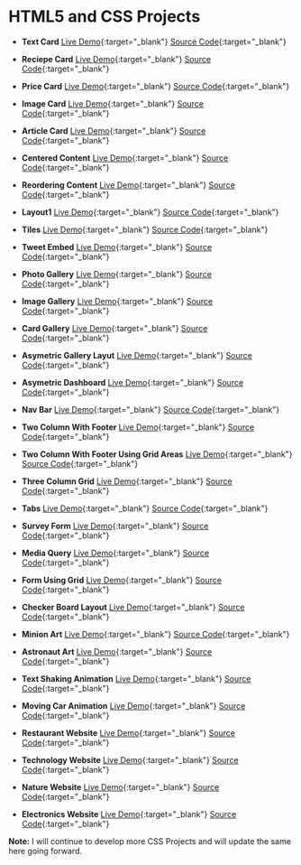 # HTML5 and CSS Projects



- **Text Card** [Live Demo](https://praveenorugantitech.github.io/praveenorugantitech-css/0_Projects/praveenorugantitech-text-card){:target="_blank"} [Source Code](https://github.com/praveenorugantitech/praveenorugantitech-css/tree/master/0_Projects/praveenorugantitech-text-card){:target="_blank"}

- **Reciepe Card** [Live Demo](https://praveenorugantitech.github.io/praveenorugantitech-css/0_Projects/praveenorugantitech-reciepe-card){:target="_blank"} [Source Code](https://github.com/praveenorugantitech/praveenorugantitech-css/tree/master/0_Projects/praveenorugantitech-reciepe-card){:target="_blank"}

- **Price Card** [Live Demo](https://praveenorugantitech.github.io/praveenorugantitech-css/0_Projects/praveenorugantitech-price-card){:target="_blank"} [Source Code](https://github.com/praveenorugantitech/praveenorugantitech-css/tree/master/0_Projects/praveenorugantitech-price-card){:target="_blank"}

- **Image Card** [Live Demo](https://praveenorugantitech.github.io/praveenorugantitech-css/0_Projects/praveenorugantitech-image-card){:target="_blank"} [Source Code](https://github.com/praveenorugantitech/praveenorugantitech-css/tree/master/0_Projects/praveenorugantitech-image-card){:target="_blank"}

- **Article Card** [Live Demo](https://praveenorugantitech.github.io/praveenorugantitech-css/0_Projects/praveenorugantitech-article-card){:target="_blank"} [Source Code](https://github.com/praveenorugantitech/praveenorugantitech-css/tree/master/0_Projects/praveenorugantitech-article-card){:target="_blank"}

- **Centered Content** [Live Demo](https://praveenorugantitech.github.io/praveenorugantitech-css/0_Projects/praveenorugantitech-centered-content){:target="_blank"} [Source Code](https://github.com/praveenorugantitech/praveenorugantitech-css/tree/master/0_Projects/praveenorugantitech-centered-content){:target="_blank"}

- **Reordering Content** [Live Demo](https://praveenorugantitech.github.io/praveenorugantitech-css/0_Projects/praveenorugantitech-reordering-content){:target="_blank"} [Source Code](https://github.com/praveenorugantitech/praveenorugantitech-css/tree/master/0_Projects/praveenorugantitech-reordering-content){:target="_blank"}

- **Layout1** [Live Demo](https://praveenorugantitech.github.io/praveenorugantitech-css/0_Projects/praveenorugantitech-layout1){:target="_blank"} [Source Code](https://github.com/praveenorugantitech/praveenorugantitech-css/tree/master/0_Projects/praveenorugantitech-layout1){:target="_blank"}

- **Tiles** [Live Demo](https://praveenorugantitech.github.io/praveenorugantitech-css/0_Projects/praveenorugantitech-tiles){:target="_blank"} [Source Code](https://github.com/praveenorugantitech/praveenorugantitech-css/tree/master/0_Projects/praveenorugantitech-tiles){:target="_blank"}

- **Tweet Embed** [Live Demo](https://praveenorugantitech.github.io/praveenorugantitech-css/0_Projects/praveenorugantitech-tweet-embed){:target="_blank"} [Source Code](https://github.com/praveenorugantitech/praveenorugantitech-css/tree/master/0_Projects/praveenorugantitech-tweet-embed){:target="_blank"}

- **Photo Gallery** [Live Demo](https://praveenorugantitech.github.io/praveenorugantitech-css/0_Projects/praveenorugantitech-photo-gallery){:target="_blank"} [Source Code](https://github.com/praveenorugantitech/praveenorugantitech-css/tree/master/0_Projects/praveenorugantitech-photo-gallery){:target="_blank"}

- **Image Gallery** [Live Demo](https://praveenorugantitech.github.io/praveenorugantitech-css/0_Projects/praveenorugantitech-image-gallery){:target="_blank"} [Source Code](https://github.com/praveenorugantitech/praveenorugantitech-css/tree/master/0_Projects/praveenorugantitech-image-gallery){:target="_blank"}

- **Card Gallery** [Live Demo](https://praveenorugantitech.github.io/praveenorugantitech-css/0_Projects/praveenorugantitech-card-gallery){:target="_blank"} [Source Code](https://github.com/praveenorugantitech/praveenorugantitech-css/tree/master/0_Projects/praveenorugantitech-card-gallery){:target="_blank"}

- **Asymetric Gallery Layut** [Live Demo](https://praveenorugantitech.github.io/praveenorugantitech-css/0_Projects/praveenorugantitech-asymetric-gallery-layout){:target="_blank"} [Source Code](https://github.com/praveenorugantitech/praveenorugantitech-css/tree/master/0_Projects/praveenorugantitech-asymetric-gallery-layout){:target="_blank"}

- **Asymetric Dashboard** [Live Demo](https://praveenorugantitech.github.io/praveenorugantitech-css/0_Projects/praveenorugantitech-asymetric-dashboard){:target="_blank"} [Source Code](https://github.com/praveenorugantitech/praveenorugantitech-css/tree/master/0_Projects/praveenorugantitech-asymetric-dashboard){:target="_blank"}

- **Nav Bar** [Live Demo](https://praveenorugantitech.github.io/praveenorugantitech-css/0_Projects/praveenoruganti-navbar){:target="_blank"} [Source Code](https://github.com/praveenorugantitech/praveenorugantitech-css/tree/master/0_Projects/praveenoruganti-navbar){:target="_blank"}

- **Two Column With Footer** [Live Demo](https://praveenorugantitech.github.io/praveenorugantitech-css/0_Projects/praveenorugantitech-two-column-with-footer){:target="_blank"} [Source Code](https://github.com/praveenorugantitech/praveenorugantitech-css/tree/master/0_Projects/praveenorugantitech-two-column-with-footer){:target="_blank"}

- **Two Column With Footer Using Grid Areas** [Live Demo](https://praveenorugantitech.github.io/praveenorugantitech-css/0_Projects/praveenorugantitech-two-column-with-footer-using-gridareas){:target="_blank"} [Source Code](https://github.com/praveenorugantitech/praveenorugantitech-css/tree/master/0_Projects/praveenorugantitech-two-column-with-footer-using-gridareas){:target="_blank"}

- **Three Column Grid** [Live Demo](https://praveenorugantitech.github.io/praveenorugantitech-css/0_Projects/praveenorugantitech-three-column-grid){:target="_blank"} [Source Code](https://github.com/praveenorugantitech/praveenorugantitech-css/tree/master/0_Projects/praveenorugantitech-three-column-grid){:target="_blank"}

- **Tabs** [Live Demo](https://praveenorugantitech.github.io/praveenorugantitech-css/0_Projects/praveenorugantitech-Tabs){:target="_blank"} [Source Code](https://github.com/praveenorugantitech/praveenorugantitech-css/tree/master/0_Projects/praveenorugantitech-Tabs){:target="_blank"}

- **Survey Form** [Live Demo](https://praveenorugantitech.github.io/praveenorugantitech-css/0_Projects/praveenorugantitech-survey-form){:target="_blank"} [Source Code](https://github.com/praveenorugantitech/praveenorugantitech-css/tree/master/0_Projects/praveenorugantitech-survey-form){:target="_blank"}

- **Media Query** [Live Demo](https://praveenorugantitech.github.io/praveenorugantitech-css/0_Projects/praveenorugantitech-media-query){:target="_blank"} [Source Code](https://github.com/praveenorugantitech/praveenorugantitech-css/tree/master/0_Projects/praveenorugantitech-media-query){:target="_blank"}

- **Form Using Grid** [Live Demo](https://praveenorugantitech.github.io/praveenorugantitech-css/0_Projects/praveenorugantitech-form-using-grid){:target="_blank"} [Source Code](https://github.com/praveenorugantitech/praveenorugantitech-css/tree/master/0_Projects/praveenorugantitech-form-using-grid){:target="_blank"}

- **Checker Board Layout** [Live Demo](https://praveenorugantitech.github.io/praveenorugantitech-css/0_Projects/praveenorugantitech-checkerboard-layout){:target="_blank"} [Source Code](https://github.com/praveenorugantitech/praveenorugantitech-css/tree/master/0_Projects/praveenorugantitech-checkerboard-layout){:target="_blank"}

- **Minion Art** [Live Demo](https://praveenorugantitech.github.io/praveenorugantitech-css/0_Projects/praveenorugantitech-minion-art){:target="_blank"} [Source Code](https://github.com/praveenorugantitech/praveenorugantitech-css/tree/master/0_Projects/praveenorugantitech-minion-art){:target="_blank"}

- **Astronaut Art** [Live Demo](https://praveenorugantitech.github.io/praveenorugantitech-css/0_Projects/praveenorugantitech-astronaut-art){:target="_blank"} [Source Code](https://github.com/praveenorugantitech/praveenorugantitech-css/tree/master/0_Projects/praveenorugantitech-astronaut-art){:target="_blank"}

- **Text Shaking Animation** [Live Demo](https://praveenorugantitech.github.io/praveenorugantitech-css/0_Projects/praveenorugantitech-text-shaking-animation){:target="_blank"} [Source Code](https://github.com/praveenorugantitech/praveenorugantitech-css/tree/master/0_Projects/praveenorugantitech-text-shaking-animation){:target="_blank"}

- **Moving Car Animation** [Live Demo](https://praveenorugantitech.github.io/praveenorugantitech-css/0_Projects/praveenorugantitech-moving-car-animation){:target="_blank"} [Source Code](https://github.com/praveenorugantitech/praveenorugantitech-css/tree/master/0_Projects/praveenorugantitech-moving-car-animation){:target="_blank"}

- **Restaurant Website** [Live Demo](https://praveenorugantitech.github.io/praveenorugantitech-css/0_Projects/praveenorugantitech-restaurant-website){:target="_blank"} [Source Code](https://github.com/praveenorugantitech/praveenorugantitech-css/tree/master/0_Projects/praveenorugantitech-restaurant-website){:target="_blank"}

- **Technology Website** [Live Demo](https://praveenorugantitech.github.io/praveenorugantitech-css/0_Projects/praveenorugantitech-technology-website){:target="_blank"} [Source Code](https://github.com/praveenorugantitech/praveenorugantitech-css/tree/master/0_Projects/praveenorugantitech-technology-website){:target="_blank"}

- **Nature Website** [Live Demo](https://praveenorugantitech.github.io/praveenorugantitech-css/0_Projects/praveenorugantitech-nature-website){:target="_blank"} [Source Code](https://github.com/praveenorugantitech/praveenorugantitech-css/tree/master/0_Projects/praveenorugantitech-nature-website){:target="_blank"}

- **Electronics Website** [Live Demo](https://praveenorugantitech.github.io/praveenorugantitech-css/0_Projects/praveenorugantitech-electronics-website){:target="_blank"} [Source Code](https://github.com/praveenorugantitech/praveenorugantitech-css/tree/master/0_Projects/praveenorugantitech-electronics-website){:target="_blank"}

**Note:** I will continue to develop more CSS Projects and will update the same here going forward.
